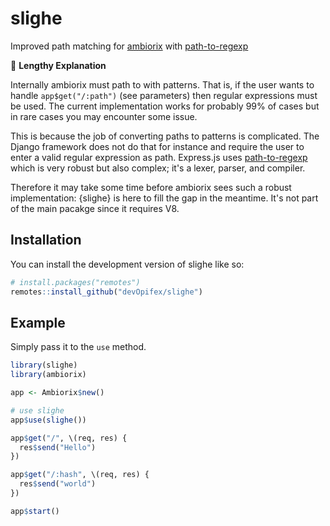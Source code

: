 <!-- badges: start -->
<!-- badges: end -->

# slighe

Improved path matching for [ambiorix](https://ambiorix.dev) with
[path-to-regexp](https://www.npmjs.com/package/path-to-regexp)

:traffic_light: __Lengthy Explanation__

Internally ambiorix must path to with patterns.
That is, if the user wants to handle `app$get("/:path")`
(see parameters) then regular expressions must be used.
The current implementation works for probably 99% of cases
but in rare cases you may encounter some issue.

This is because the job of converting paths to patterns
is complicated. 
The Django framework does not do that for instance and require
the user to enter a valid regular expression as path.
Express.js uses
[path-to-regexp](https://www.npmjs.com/package/path-to-regexp)
which is very robust but also complex; it's a lexer, parser,
and compiler.

Therefore it may take some time before ambiorix sees such
a robust implementation: {slighe} is here to fill the gap
in the meantime.
It's not part of the main pacakge since it requires V8.

## Installation

You can install the development version of slighe like so:

``` r
# install.packages("remotes")
remotes::install_github("devOpifex/slighe")
```

## Example

Simply pass it to the `use` method.

``` r
library(slighe)
library(ambiorix)

app <- Ambiorix$new()

# use slighe
app$use(slighe())

app$get("/", \(req, res) {
  res$send("Hello")
})

app$get("/:hash", \(req, res) {
  res$send("world")
})

app$start()
```

